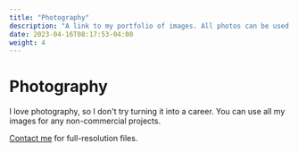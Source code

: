```yaml
---
title: "Photography"
description: "A link to my portfolio of images. All photos can be used for free. They contain multiple projects, like landscape photography, street, nature, projects, or portraits."
date: 2023-04-16T08:17:53-04:00
weight: 4
---
```


# Photography

I love photography, so I don't try turning it into a career. You can use all my images for any non-commercial projects.

[Contact me](mailto:markus@markusbloom.com) for full-resolution files.